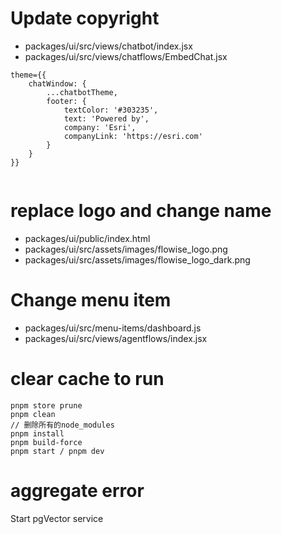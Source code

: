 # Update copyright
* packages/ui/src/views/chatbot/index.jsx
* packages/ui/src/views/chatflows/EmbedChat.jsx

```
theme={{
    chatWindow: {
        ...chatbotTheme,
        footer: {
            textColor: '#303235',
            text: 'Powered by',
            company: 'Esri',
            companyLink: 'https://esri.com'
        }
    }
}}


```

# replace logo and change name
* packages/ui/public/index.html
* packages/ui/src/assets/images/flowise_logo.png
* packages/ui/src/assets/images/flowise_logo_dark.png

# Change menu item
* packages/ui/src/menu-items/dashboard.js
* packages/ui/src/views/agentflows/index.jsx


# clear cache to run
```
pnpm store prune
pnpm clean
// 删除所有的node_modules
pnpm install
pnpm build-force
pnpm start / pnpm dev
```

# aggregate error

Start pgVector service

